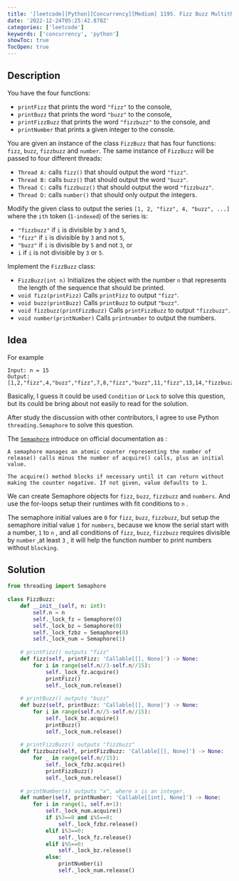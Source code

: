 ```yaml
---
title: '[leetcode][Python][Concurrency][Medium] 1195. Fizz Buzz Multithreaded'
date: '2022-12-24T05:25:42.878Z'
categories: ['leetcode']
keywords: ['concurrency', 'python']
showToc: true
TocOpen: true
---
```


## Description

You have the four functions:

*   `printFizz` that prints the word `"fizz"` to the console,
*   `printBuzz` that prints the word `"buzz"` to the console,
*   `printFizzBuzz` that prints the word `"fizzbuzz"` to the console, and
*   `printNumber` that prints a given integer to the console.

You are given an instance of the class `FizzBuzz` that has four functions: `fizz`, `buzz`, `fizzbuzz` and `number`. The same instance of `FizzBuzz` will be passed to four different threads:

*   `Thread A:` calls `fizz()` that should output the word `"fizz"`.
*   `Thread B:` calls `buzz()` that should output the word `"buzz"`.
*   `Thread C:` calls `fizzbuzz()` that should output the word `"fizzbuzz"`.
*   `Thread D:` calls `number()` that should only output the integers.

Modify the given class to output the series `[1, 2, "fizz", 4, "buzz", ...]` where the `ith` token (`1-indexed`) of the series is:

*   `"fizzbuzz"` if `i` is divisible by `3` and `5`,
*   `"fizz"` if `i` is divisible by `3` and not `5`,
*   `"buzz"` if `i` is divisible by `5` and not `3`, or
*   `i` if `i` is not divisible by `3` or `5`.

Implement the `FizzBuzz` class:

*   `FizzBuzz(int n)` Initializes the object with the number `n` that represents the length of the sequence that should be printed.
*   `void fizz(printFizz)` Calls `printFizz` to output `"fizz"`.
*   `void buzz(printBuzz)` Calls `printBuzz` to output `"buzz"`.
*   `void fizzbuzz(printFizzBuzz)` Calls `printFizzBuzz` to output `"fizzbuzz"`.
*   `void number(printNumber)` Calls `printnumber` to output the numbers.

## Idea

For example
```pre
Input: n = 15  
Output: [1,2,"fizz",4,"buzz","fizz",7,8,"fizz","buzz",11,"fizz",13,14,"fizzbuzz"]
```
Basically, I guess it could be used `Condition` or `Lock` to solve this question, but its could be bring about not easily to read for the solution.

After study the discussion with other contributors, I agree to use Python `threading.Semaphore` to solve this question.

The [`Semaphore`](https://docs.python.org/3/library/threading.html#semaphore-objects) introduce on official documentation as :
```pre
A semaphore manages an atomic counter representing the number of   
release() calls minus the number of acquire() calls, plus an initial value.   
  
The acquire() method blocks if necessary until it can return without   
making the counter negative. If not given, value defaults to 1.
```
We can create Semaphore objects for `fizz`, `buzz`, `fizzbuzz` and `numbers`. And use the for-loops setup their runtimes with fit conditions to `n` .

The semaphore initial values are `0` for `fizz`, `buzz`, `fizzbuzz`, but setup the semaphore initial value `1` for `numbers`, because we know the serial start with a number, `1` to `n` , and all conditions of `fizz`, `buzz`, `fizzbuzz` requires divisible by `number` ,at least `3` , it will help the function number to print numbers without `blocking`.

## Solution
```python
from threading import Semaphore  
  
class FizzBuzz:  
    def __init__(self, n: int):  
        self.n = n  
        self._lock_fz = Semaphore(0)  
        self._lock_bz = Semaphore(0)  
        self._lock_fzbz = Semaphore(0)  
        self._lock_num = Semaphore(1)  
  
    # printFizz() outputs "fizz"  
    def fizz(self, printFizz: 'Callable[[], None]') -> None:  
        for i in range(self.n//3-self.n//15):  
            self._lock_fz.acquire()  
            printFizz()  
            self._lock_num.release()  
  
    # printBuzz() outputs "buzz"  
    def buzz(self, printBuzz: 'Callable[[], None]') -> None:  
        for i in range(self.n//5-self.n//15):  
            self._lock_bz.acquire()  
            printBuzz()  
            self._lock_num.release()  
  
    # printFizzBuzz() outputs "fizzbuzz"  
    def fizzbuzz(self, printFizzBuzz: 'Callable[[], None]') -> None:  
        for _ in range(self.n//15):  
            self._lock_fzbz.acquire()  
            printFizzBuzz()  
            self._lock_num.release()  
  
    # printNumber(x) outputs "x", where x is an integer.  
    def number(self, printNumber: 'Callable[[int], None]') -> None:  
        for i in range(1, self.n+1):  
            self._lock_num.acquire()  
            if i%3==0 and i%5==0:  
                self._lock_fzbz.release()  
            elif i%3==0:  
                self._lock_fz.release()  
            elif i%5==0:  
                self._lock_bz.release()  
            else:  
                printNumber(i)      
                self._lock_num.release()

```